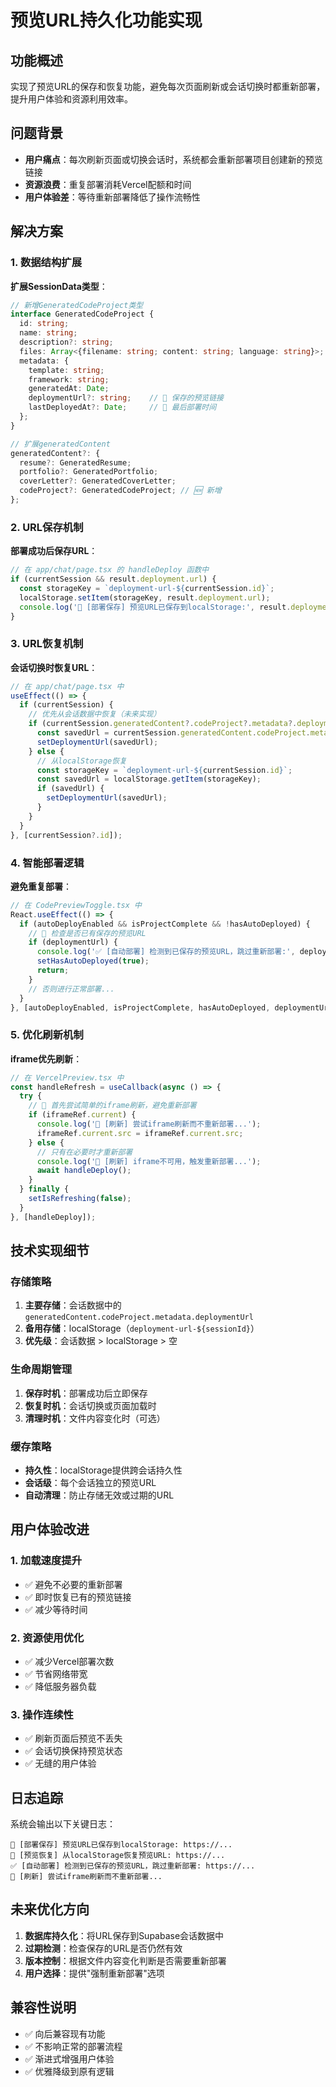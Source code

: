 # 预览URL持久化功能实现

## 功能概述

实现了预览URL的保存和恢复功能，避免每次页面刷新或会话切换时都重新部署，提升用户体验和资源利用效率。

## 问题背景

- **用户痛点**：每次刷新页面或切换会话时，系统都会重新部署项目创建新的预览链接
- **资源浪费**：重复部署消耗Vercel配额和时间
- **用户体验差**：等待重新部署降低了操作流畅性

## 解决方案

### 1. 数据结构扩展

**扩展SessionData类型**：
```typescript
// 新增GeneratedCodeProject类型
interface GeneratedCodeProject {
  id: string;
  name: string;
  description?: string;
  files: Array<{filename: string; content: string; language: string}>;
  metadata: {
    template: string;
    framework: string;
    generatedAt: Date;
    deploymentUrl?: string;    // 🔧 保存的预览链接
    lastDeployedAt?: Date;     // 🔧 最后部署时间
  };
}

// 扩展generatedContent
generatedContent?: {
  resume?: GeneratedResume;
  portfolio?: GeneratedPortfolio;
  coverLetter?: GeneratedCoverLetter;
  codeProject?: GeneratedCodeProject; // 🆕 新增
};
```

### 2. URL保存机制

**部署成功后保存URL**：
```typescript
// 在 app/chat/page.tsx 的 handleDeploy 函数中
if (currentSession && result.deployment.url) {
  const storageKey = `deployment-url-${currentSession.id}`;
  localStorage.setItem(storageKey, result.deployment.url);
  console.log('💾 [部署保存] 预览URL已保存到localStorage:', result.deployment.url);
}
```

### 3. URL恢复机制

**会话切换时恢复URL**：
```typescript
// 在 app/chat/page.tsx 中
useEffect(() => {
  if (currentSession) {
    // 优先从会话数据中恢复（未来实现）
    if (currentSession.generatedContent?.codeProject?.metadata?.deploymentUrl) {
      const savedUrl = currentSession.generatedContent.codeProject.metadata.deploymentUrl;
      setDeploymentUrl(savedUrl);
    } else {
      // 从localStorage恢复
      const storageKey = `deployment-url-${currentSession.id}`;
      const savedUrl = localStorage.getItem(storageKey);
      if (savedUrl) {
        setDeploymentUrl(savedUrl);
      }
    }
  }
}, [currentSession?.id]);
```

### 4. 智能部署逻辑

**避免重复部署**：
```typescript
// 在 CodePreviewToggle.tsx 中
React.useEffect(() => {
  if (autoDeployEnabled && isProjectComplete && !hasAutoDeployed) {
    // 🔧 检查是否已有保存的预览URL
    if (deploymentUrl) {
      console.log('✅ [自动部署] 检测到已保存的预览URL，跳过重新部署:', deploymentUrl);
      setHasAutoDeployed(true);
      return;
    }
    // 否则进行正常部署...
  }
}, [autoDeployEnabled, isProjectComplete, hasAutoDeployed, deploymentUrl]);
```

### 5. 优化刷新机制

**iframe优先刷新**：
```typescript
// 在 VercelPreview.tsx 中
const handleRefresh = useCallback(async () => {
  try {
    // 🔧 首先尝试简单的iframe刷新，避免重新部署
    if (iframeRef.current) {
      console.log('🔄 [刷新] 尝试iframe刷新而不重新部署...');
      iframeRef.current.src = iframeRef.current.src;
    } else {
      // 只有在必要时才重新部署
      console.log('🔄 [刷新] iframe不可用，触发重新部署...');
      await handleDeploy();
    }
  } finally {
    setIsRefreshing(false);
  }
}, [handleDeploy]);
```

## 技术实现细节

### 存储策略

1. **主要存储**：会话数据中的`generatedContent.codeProject.metadata.deploymentUrl`
2. **备用存储**：localStorage（`deployment-url-${sessionId}`）
3. **优先级**：会话数据 > localStorage > 空

### 生命周期管理

1. **保存时机**：部署成功后立即保存
2. **恢复时机**：会话切换或页面加载时
3. **清理时机**：文件内容变化时（可选）

### 缓存策略

- **持久性**：localStorage提供跨会话持久性
- **会话级**：每个会话独立的预览URL
- **自动清理**：防止存储无效或过期的URL

## 用户体验改进

### 1. 加载速度提升
- ✅ 避免不必要的重新部署
- ✅ 即时恢复已有的预览链接
- ✅ 减少等待时间

### 2. 资源使用优化
- ✅ 减少Vercel部署次数
- ✅ 节省网络带宽
- ✅ 降低服务器负载

### 3. 操作连续性
- ✅ 刷新页面后预览不丢失
- ✅ 会话切换保持预览状态
- ✅ 无缝的用户体验

## 日志追踪

系统会输出以下关键日志：

```
💾 [部署保存] 预览URL已保存到localStorage: https://...
🔗 [预览恢复] 从localStorage恢复预览URL: https://...
✅ [自动部署] 检测到已保存的预览URL，跳过重新部署: https://...
🔄 [刷新] 尝试iframe刷新而不重新部署...
```

## 未来优化方向

1. **数据库持久化**：将URL保存到Supabase会话数据中
2. **过期检测**：检查保存的URL是否仍然有效
3. **版本控制**：根据文件内容变化判断是否需要重新部署
4. **用户选择**：提供"强制重新部署"选项

## 兼容性说明

- ✅ 向后兼容现有功能
- ✅ 不影响正常的部署流程
- ✅ 渐进式增强用户体验
- ✅ 优雅降级到原有逻辑
